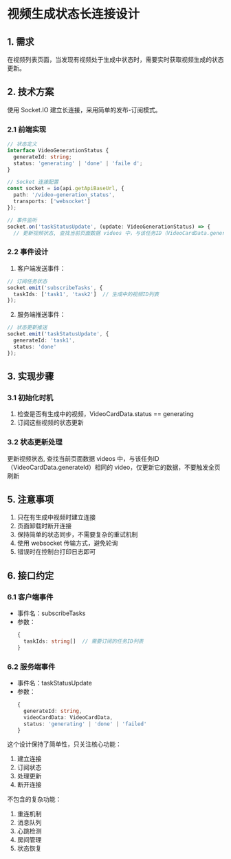 # 视频生成状态长连接设计

## 1. 需求
在视频列表页面，当发现有视频处于生成中状态时，需要实时获取视频生成的状态更新。

## 2. 技术方案
使用 Socket.IO 建立长连接，采用简单的发布-订阅模式。

### 2.1 前端实现
```typescript
// 状态定义
interface VideoGenerationStatus {
  generateId: string;
  status: 'generating' | 'done' | 'faile d';
}

// Socket 连接配置
const socket = io(api.getApiBaseUrl, {
  path: '/video-generation_status',
  transports: ['websocket']
});

// 事件监听
socket.on('taskStatusUpdate', (update: VideoGenerationStatus) => {
  // 更新视频状态, 查找当前页面数据 videos 中，与该任务ID（VideoCardData.generateId）相同的 video，仅更新它的数据，不要触发全页刷新

```

### 2.2 事件设计
1. 客户端发送事件：
```typescript
// 订阅任务状态
socket.emit('subscribeTasks', {
  taskIds: ['task1', 'task2']  // 生成中的视频ID列表
});
```

2. 服务端推送事件：
```typescript
// 状态更新推送
socket.emit('taskStatusUpdate', {
  generateId: 'task1',
  status: 'done'
});
```

## 3. 实现步骤

### 3.1 初始化时机
1. 检查是否有生成中的视频，VideoCardData.status == generating
2. 订阅这些视频的状态更新

### 3.2 状态更新处理
更新视频状态, 查找当前页面数据 videos 中，与该任务ID（VideoCardData.generateId）相同的 video，仅更新它的数据，不要触发全页刷新

## 5. 注意事项
1. 只在有生成中视频时建立连接
2. 页面卸载时断开连接
3. 保持简单的状态同步，不需要复杂的重试机制
4. 使用 websocket 传输方式，避免轮询
5. 错误时在控制台打印日志即可

## 6. 接口约定

### 6.1 客户端事件
- 事件名：subscribeTasks
- 参数：
  ```typescript
  {
    taskIds: string[]  // 需要订阅的任务ID列表
  }
  ```

### 6.2 服务端事件
- 事件名：taskStatusUpdate
- 参数：
  ```typescript
  {
    generateId: string,
    videoCardData: VideoCardData,
    status: 'generating' | 'done' | 'failed'
  }
  ```

这个设计保持了简单性，只关注核心功能：
1. 建立连接
2. 订阅状态
3. 处理更新
4. 断开连接

不包含的复杂功能：
1. 重连机制
2. 消息队列
3. 心跳检测
4. 房间管理
5. 状态恢复
